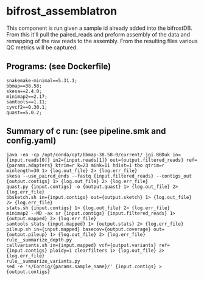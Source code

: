 # bifrost_assemblatron

This component is run given a sample id already added into the bifrostDB. From this it'll pull the paired_reads and preform assembly of the data and remapping of the raw reads to the assembly. From the resulting files various QC metrics will be captured.

## Programs: (see Dockerfile) 
```
snakemake-minimal==5.31.1;
bbmap==38.58;
skesa==2.4.0;
minimap2==2.17;
samtools==1.11;
cyvcf2==0.30.1;
quast==5.0.2;
```

## Summary of c run: (see pipeline.smk and config.yaml)
```
java -ea -cp /opt/conda/opt/bbmap-38.58-0/current/ jgi.BBDuk in={input.reads[0]} in2={input.reads[1]} out={output.filtered_reads} ref={params.adapters} ktrim=r k=23 mink=11 hdist=1 tbo qtrim=r minlength=30 1> {log.out_file} 2> {log.err_file}
skesa --use_paired_ends --fastq {input.filtered_reads} --contigs_out {output.contigs} 1> {log.out_file} 2> {log.err_file}
quast.py {input.contigs} -o {output.quast} 1> {log.out_file} 2> {log.err_file}
bbsketch.sh in={input.contigs} out={output.sketch} 1> {log.out_file} 2> {log.err_file}
stats.sh {input.contigs} 1> {log.out_file} 2> {log.err_file}
minimap2 --MD -ax sr {input.contigs} {input.filtered_reads} 1> {output.mapped} 2> {log.err_file}
samtools stats {input.mapped} 1> {output.stats} 2> {log.err_file}
pileup.sh in={input.mapped} basecov={output.coverage} out={output.pileup} 1> {log.out_file} 2> {log.err_file}
rule__summarize_depth.py
callvariants.sh in={input.mapped} vcf={output.variants} ref={input.contigs} ploidy=1 clearfilters 1> {log.out_file} 2> {log.err_file}
rule__summarize_variants.py
sed -e 's/Contig/{params.sample_name}/' {input.contigs} > {output.contigs}
```

